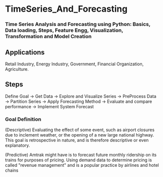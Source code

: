 # TimeSeries_And_Forecasting

### Time Series Analysis and Forecasting using Python: Basics, Data loading, Steps, Feature Engg, Visualization, Transformation and Model Creation

## Applications
Retail Industry, Energy Industry, Government, Financial Organization, Agriculture.

## Steps
Define Goal -> Get Data -> Explore and Visualize Series -> PreProcess Data -> Partition Series -> Apply Forecasting Method -> Evaluate and compare performance -> Implement System Forecast

### Goal Definition
(Descriptive)
Evaluating the effect of some
event, such as airport closures
due to inclement weather, or
the opening of a new large
national highway. This goal is
retrospective in nature, and is
therefore descriptive or even
explanatory.

(Predictive)
Amtrak might have is to forecast
future monthly ridership on its
trains for purposes of pricing.
Using demand data to determine
pricing is called "revenue
management" and is a popular
practice by airlines and hotel
chains
